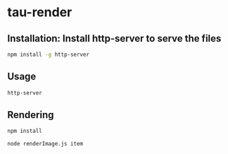 # tau-render

## Installation: Install http-server to serve the files
```sh
npm install -g http-server
```

## Usage
```sh
http-server
```

## Rendering
```sh
npm install
```

```sh
node renderImage.js item
```
